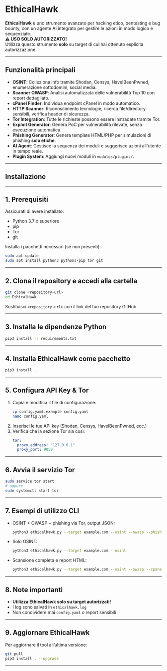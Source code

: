 # EthicalHawk

**EthicalHawk** è uno strumento avanzato per hacking etico, pentesting e bug bounty, con un agente AI integrato per gestire le azioni in modo logico e sequenziale.  
**⚠️ USO SOLO AUTORIZZATO!**  
Utilizza questo strumento **solo** su target di cui hai ottenuto esplicita autorizzazione.

---

## Funzionalità principali

- **OSINT**: Colleziona info tramite Shodan, Censys, HaveIBeenPwned, enumerazione sottodomini, social media.
- **Scanner OWASP**: Analisi automatizzata delle vulnerabilità Top 10 con report dettagliato.
- **cPanel Finder**: Individua endpoint cPanel in modo automatico.
- **HTTP Scanner**: Riconoscimento tecnologie, ricerca file/directory sensibili, verifica header di sicurezza.
- **Tor Integration**: Tutte le richieste possono essere instradate tramite Tor.
- **Exploit Generator**: Genera PoC per vulnerabilità rilevate, senza esecuzione automatica.
- **Phishing Generator**: Genera template HTML/PHP per simulazioni di phishing **solo etiche**.
- **AI Agent**: Gestisce la sequenza dei moduli e suggerisce azioni all'utente in tempo reale.
- **Plugin System**: Aggiungi nuovi moduli in `modules/plugins/`.

---

## Installazione


---

## 1. Prerequisiti

Assicurati di avere installato:
- Python 3.7 o superiore
- pip
- Tor
- git

Installa i pacchetti necessari (se non presenti):

```bash
sudo apt update
sudo apt install python3 python3-pip tor git
```

---

## 2. Clona il repository e accedi alla cartella

```bash
git clone <repository-url>
cd EthicalHawk
```
Sostituisci `<repository-url>` con il link del tuo repository GitHub.

---

## 3. Installa le dipendenze Python

```bash
pip3 install -r requirements.txt
```

---

## 4. Installa EthicalHawk come pacchetto

```bash
pip3 install .
```

---

## 5. Configura API Key & Tor

1. Copia e modifica il file di configurazione:
   ```bash
   cp config.yaml.example config.yaml
   nano config.yaml
   ```
2. Inserisci le tue API key (Shodan, Censys, HaveIBeenPwned, ecc.)
3. Verifica che la sezione Tor sia così:
   ```yaml
   tor:
     proxy_address: "127.0.0.1"
     proxy_port: 9050
   ```

---

## 6. Avvia il servizio Tor

```bash
sudo service tor start
# oppure
sudo systemctl start tor
```

---

## 7. Esempi di utilizzo CLI

- OSINT + OWASP + phishing via Tor, output JSON:
  ```bash
  python3 ethicalhawk.py --target example.com --osint --owasp --phishing --tor --output report.json
  ```

- Solo OSINT:
  ```bash
  python3 ethicalhawk.py --target example.com --osint
  ```

- Scansione completa e report HTML:
  ```bash
  python3 ethicalhawk.py --target example.com --osint --owasp --cpanel --http --tor --output report.html
  ```

---

## 8. Note importanti

- **Utilizza EthicalHawk solo su target autorizzati!**
- I log sono salvati in `ethicalhawk.log`
- Non condividere mai `config.yaml` o report sensibili

---

## 9. Aggiornare EthicalHawk

Per aggiornare il tool all’ultima versione:

```bash
git pull
pip3 install . --upgrade
```

---
